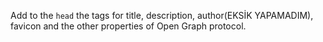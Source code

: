 
Add to the `head` the tags for title, description, author(EKSİK YAPAMADIM), favicon and the other properties of Open Graph protocol.
